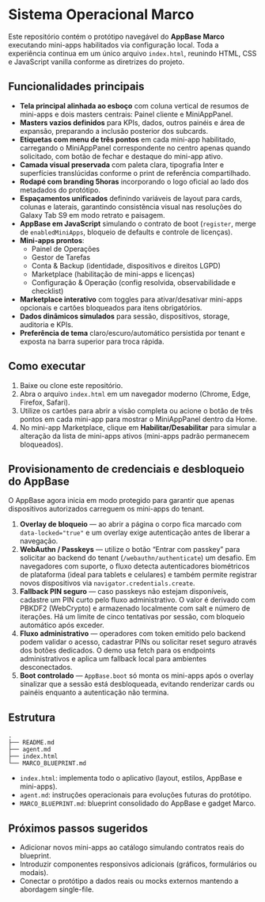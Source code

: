 # Sistema Operacional Marco

Este repositório contém o protótipo navegável do **AppBase Marco** executando mini-apps
habilitados via configuração local. Toda a experiência continua em um único arquivo
`index.html`, reunindo HTML, CSS e JavaScript vanilla conforme as diretrizes do projeto.

## Funcionalidades principais

- **Tela principal alinhada ao esboço** com coluna vertical de resumos de mini-apps
  e dois masters centrais: Painel cliente e MiniAppPanel.
- **Masters vazios definidos** para KPIs, dados, outros painéis e área de expansão,
  preparando a inclusão posterior dos subcards.
- **Etiquetas com menu de três pontos** em cada mini-app habilitado, carregando o
  MiniAppPanel correspondente no centro apenas quando solicitado, com botão de
  fechar e destaque do mini-app ativo.
- **Camada visual preservada** com paleta clara, tipografia Inter e superfícies
  translúcidas conforme o print de referência compartilhado.
- **Rodapé com branding 5horas** incorporando o logo oficial ao lado dos
  metadados do protótipo.
- **Espaçamentos unificados** definindo variáveis de layout para cards, colunas e
  laterais, garantindo consistência visual nas resoluções do Galaxy Tab S9 em
  modo retrato e paisagem.
- **AppBase em JavaScript** simulando o contrato de boot (`register`, merge de
  `enabledMiniApps`, bloqueio de defaults e controle de licenças).
- **Mini-apps prontos**:
  - Painel de Operações
  - Gestor de Tarefas
  - Conta & Backup (identidade, dispositivos e direitos LGPD)
  - Marketplace (habilitação de mini-apps e licenças)
  - Configuração & Operação (config resolvida, observabilidade e checklist)
- **Marketplace interativo** com toggles para ativar/desativar mini-apps opcionais e
  cartões bloqueados para itens obrigatórios.
- **Dados dinâmicos simulados** para sessão, dispositivos, storage, auditoria e KPIs.
- **Preferência de tema** claro/escuro/automático persistida por tenant e exposta na
  barra superior para troca rápida.

## Como executar

1. Baixe ou clone este repositório.
2. Abra o arquivo `index.html` em um navegador moderno (Chrome, Edge, Firefox, Safari).
3. Utilize os cartões para abrir a visão completa ou acione o botão de três pontos
   em cada mini-app para mostrar o MiniAppPanel dentro da Home.
4. No mini-app Marketplace, clique em **Habilitar/Desabilitar** para simular a
   alteração da lista de mini-apps ativos (mini-apps padrão permanecem bloqueados).

## Provisionamento de credenciais e desbloqueio do AppBase

O AppBase agora inicia em modo protegido para garantir que apenas dispositivos
autorizados carreguem os mini-apps do tenant.

1. **Overlay de bloqueio** — ao abrir a página o corpo fica marcado com
   `data-locked="true"` e um overlay exige autenticação antes de liberar a navegação.
2. **WebAuthn / Passkeys** — utilize o botão “Entrar com passkey” para solicitar
   ao backend do tenant (`/webauthn/authenticate`) um desafio. Em navegadores com
   suporte, o fluxo detecta autenticadores biométricos de plataforma (ideal para
   tablets e celulares) e também permite registrar novos dispositivos via
   `navigator.credentials.create`.
3. **Fallback PIN seguro** — caso passkeys não estejam disponíveis, cadastre um
   PIN curto pelo fluxo administrativo. O valor é derivado com PBKDF2 (WebCrypto)
   e armazenado localmente com salt e número de iterações. Há um limite de cinco
   tentativas por sessão, com bloqueio automático após exceder.
4. **Fluxo administrativo** — operadores com token emitido pelo backend podem
   validar o acesso, cadastrar PINs ou solicitar reset seguro através dos botões
   dedicados. O demo usa fetch para os endpoints administrativos e aplica um
   fallback local para ambientes desconectados.
5. **Boot controlado** — `AppBase.boot` só monta os mini-apps após o overlay sinalizar
   que a sessão está desbloqueada, evitando renderizar cards ou painéis enquanto a
   autenticação não termina.

## Estrutura

```
.
├── README.md
├── agent.md
├── index.html
└── MARCO_BLUEPRINT.md
```

- `index.html`: implementa todo o aplicativo (layout, estilos, AppBase e mini-apps).
- `agent.md`: instruções operacionais para evoluções futuras do protótipo.
- `MARCO_BLUEPRINT.md`: blueprint consolidado do AppBase e gadget Marco.

## Próximos passos sugeridos

- Adicionar novos mini-apps ao catálogo simulando contratos reais do blueprint.
- Introduzir componentes responsivos adicionais (gráficos, formulários ou modais).
- Conectar o protótipo a dados reais ou mocks externos mantendo a abordagem
  single-file.
